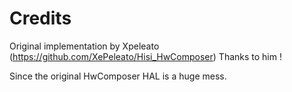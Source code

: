 # Credits

Original implementation by Xpeleato (https://github.com/XePeleato/Hisi_HwComposer)
Thanks to him !

Since the original HwComposer HAL is a huge mess.
